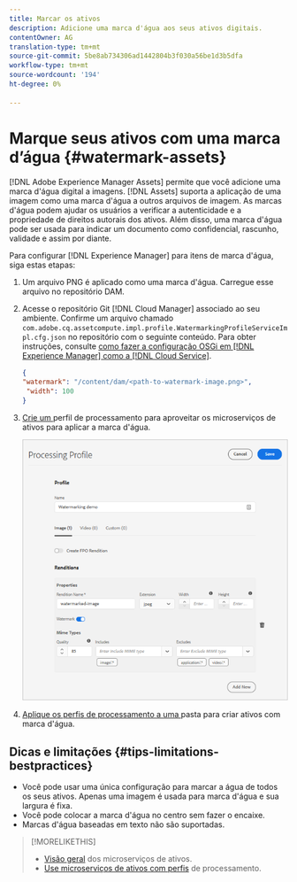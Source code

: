 ```yaml
---
title: Marcar os ativos
description: Adicione uma marca d'água aos seus ativos digitais.
contentOwner: AG
translation-type: tm+mt
source-git-commit: 5be8ab734306ad1442804b3f030a56be1d3b5dfa
workflow-type: tm+mt
source-wordcount: '194'
ht-degree: 0%

---
```



# Marque seus ativos com uma marca d’água {#watermark-assets}

[!DNL Adobe Experience Manager Assets] permite que você adicione uma marca d&#39;água digital a imagens. [!DNL Assets] suporta a aplicação de uma imagem como uma marca d&#39;água a outros arquivos de imagem. As marcas d&#39;água podem ajudar os usuários a verificar a autenticidade e a propriedade de direitos autorais dos ativos. Além disso, uma marca d&#39;água pode ser usada para indicar um documento como confidencial, rascunho, validade e assim por diante.

Para configurar [!DNL Experience Manager] para itens de marca d&#39;água, siga estas etapas:

1. Um arquivo PNG é aplicado como uma marca d&#39;água. Carregue esse arquivo no repositório DAM.

1. Acesse o repositório Git [!DNL Cloud Manager] associado ao seu ambiente. Confirme um arquivo chamado `com.adobe.cq.assetcompute.impl.profile.WatermarkingProfileServiceImpl.cfg.json` no repositório com o seguinte conteúdo. Para obter instruções, consulte [como fazer a configuração OSGi em [!DNL Experience Manager] como a [!DNL Cloud Service]](/help/implementing/deploying/configuring-osgi.md).

   ```json
   {
   "watermark": "/content/dam/<path-to-watermark-image.png>",
    "width": 100
   }
   ```

1. [Crie um ](/help/assets/asset-microservices-configure-and-use.md#create-custom-profile) perfil de processamento para aproveitar os microserviços de ativos para aplicar a marca d&#39;água.

   ![Perfil de processamento de ativos para criar marca d&#39;água](assets/watermark-processing-profile.png)

1. [Aplique os perfis de processamento a uma ](/help/assets/asset-microservices-configure-and-use.md#use-profiles) pasta para criar ativos com marca d&#39;água.

## Dicas e limitações {#tips-limitations-bestpractices}

* Você pode usar uma única configuração para marcar a água de todos os seus ativos. Apenas uma imagem é usada para marca d&#39;água e sua largura é fixa.
* Você pode colocar a marca d&#39;água no centro sem fazer o encaixe.
* Marcas d&#39;água baseadas em texto não são suportadas.

>[!MORELIKETHIS]
>
>* [Visão geral](/help/assets/asset-microservices-overview.md) dos microserviços de ativos.
>* [Use microserviços de ativos com perfis](/help/assets/asset-microservices-configure-and-use.md) de processamento.

